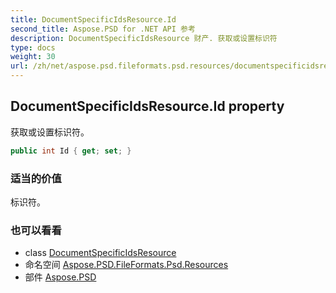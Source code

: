 ```yaml
---
title: DocumentSpecificIdsResource.Id
second_title: Aspose.PSD for .NET API 参考
description: DocumentSpecificIdsResource 财产. 获取或设置标识符
type: docs
weight: 30
url: /zh/net/aspose.psd.fileformats.psd.resources/documentspecificidsresource/id/
---
```

## DocumentSpecificIdsResource.Id property

获取或设置标识符。

```csharp
public int Id { get; set; }
```

### 适当的价值

标识符。

### 也可以看看

* class [DocumentSpecificIdsResource](../)
* 命名空间 [Aspose.PSD.FileFormats.Psd.Resources](../../documentspecificidsresource/)
* 部件 [Aspose.PSD](../../../)


